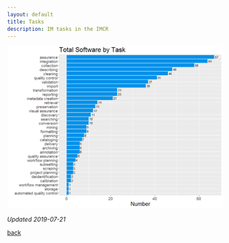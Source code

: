 ```yaml
---
layout: default
title: Tasks
description: IM tasks in the IMCR
---
```


![](https://github.com/IMCR-Hackathon/portal/blob/master/software_by_task.png)

_Updated 2019-07-21_

[back](./)
